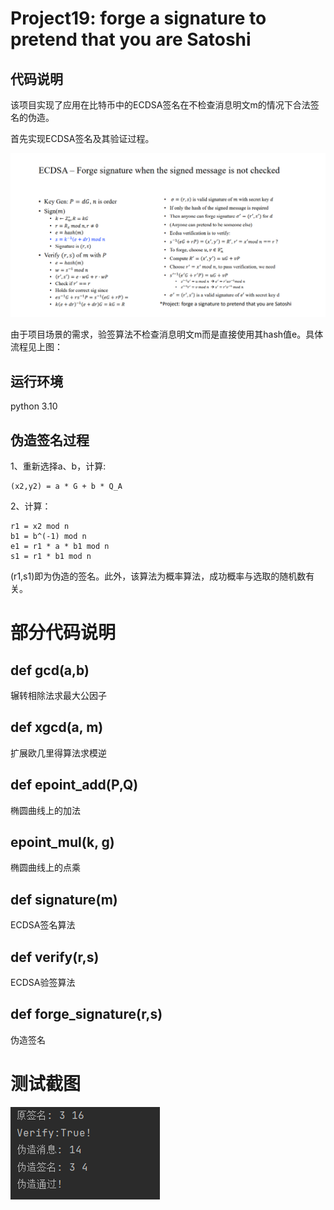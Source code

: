 # Project19: forge a signature to pretend that you are Satoshi

## 代码说明

该项目实现了应用在比特币中的ECDSA签名在不检查消息明文m的情况下合法签名的伪造。

首先实现ECDSA签名及其验证过程。

![[(./algorithm.png)](https://github.com/Z-Yivon/project/blob/main/project19/result.png)](https://github.com/Z-Yivon/project/blob/main/project19/algorithm.png)

由于项目场景的需求，验签算法不检查消息明文m而是直接使用其hash值e。具体流程见上图：

## 运行环境

python 3.10 

## 伪造签名过程
1、重新选择a、b，计算:
```
(x2,y2) = a * G + b * Q_A
```

2、计算：
```
r1 = x2 mod n
b1 = b^(-1) mod n
e1 = r1 * a * b1 mod n
s1 = r1 * b1 mod n
```
(r1,s1)即为伪造的签名。此外，该算法为概率算法，成功概率与选取的随机数有关。

# 部分代码说明
## def gcd(a,b)
辗转相除法求最大公因子

## def xgcd(a, m)
扩展欧几里得算法求模逆

## def epoint_add(P,Q)
椭圆曲线上的加法

## epoint_mul(k, g)
椭圆曲线上的点乘

## def signature(m)
ECDSA签名算法

## def verify(r,s)
ECDSA验签算法

## def forge_signature(r,s)
伪造签名

# 测试截图
![[image](https://user-images.githubusercontent.com/105578152/181156774-6c4125ce-324b-4ef8-b561-bc5e323780d3.png)](https://github.com/Z-Yivon/project/blob/main/project19/result.png)
